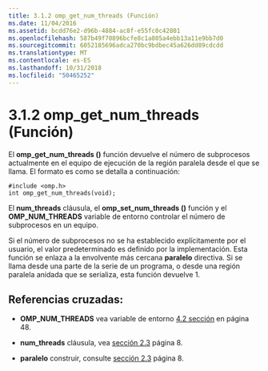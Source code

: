 ```yaml
---
title: 3.1.2 omp_get_num_threads (Función)
ms.date: 11/04/2016
ms.assetid: bcdd76e2-d96b-4884-ac8f-e55fc0c42801
ms.openlocfilehash: 587b49f70896bcfe8c1a805a4ebb13a11e9bb7d0
ms.sourcegitcommit: 6052185696adca270bc9bdbec45a626dd89cdcdd
ms.translationtype: MT
ms.contentlocale: es-ES
ms.lasthandoff: 10/31/2018
ms.locfileid: "50465252"
---
```

# <a name="312-ompgetnumthreads-function"></a>3.1.2 omp_get_num_threads (Función)

El **omp_get_num_threads ()** función devuelve el número de subprocesos actualmente en el equipo de ejecución de la región paralela desde el que se llama. El formato es como se detalla a continuación:

```
#include <omp.h>
int omp_get_num_threads(void);
```

El **num_threads** cláusula, el **omp_set_num_threads ()** función y el **OMP_NUM_THREADS** variable de entorno controlar el número de subprocesos en un equipo.

Si el número de subprocesos no se ha establecido explícitamente por el usuario, el valor predeterminado es definido por la implementación. Esta función se enlaza a la envolvente más cercana **paralelo** directiva. Si se llama desde una parte de la serie de un programa, o desde una región paralela anidada que se serializa, esta función devuelve 1.

## <a name="cross-references"></a>Referencias cruzadas:

- **OMP_NUM_THREADS** vea variable de entorno [4.2 sección](../../parallel/openmp/4-2-omp-num-threads.md) en página 48.

- **num_threads** cláusula, vea [sección 2.3](../../parallel/openmp/2-3-parallel-construct.md) página 8.

- **paralelo** construir, consulte [sección 2.3](../../parallel/openmp/2-3-parallel-construct.md) página 8.
